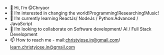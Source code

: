- 👋 Hi, I’m @Chryaor
- 👀 I’m interested in changing the world!Programming!Researching!Music!
- 🌱 I’m currently learning ReactJs/ NodeJs / Python:Advanced / JavaScript
- 💞️ I’m looking to collaborate on Software development/ AI / Full Stack Development
- 📫 How to reach me - mail:christyjose.in@gmail.com/ learn.christyjose.in@gmail.com
<!---
Chryaor/Chryaor is a ✨ special ✨ repository because its `README.md` (this file) appears on your GitHub profile.
You can click the Preview link to take a look at your changes.
--->

